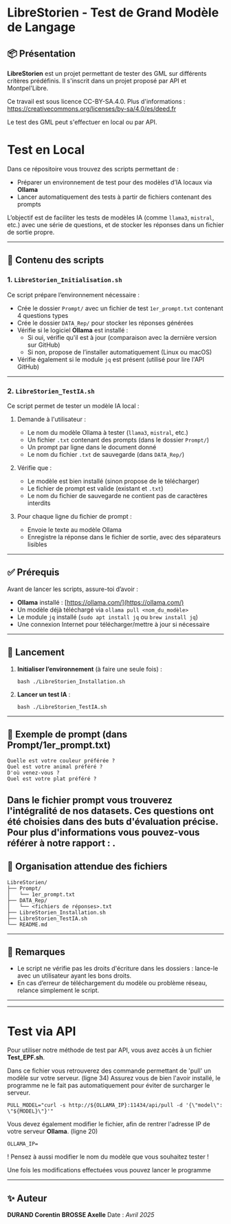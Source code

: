 # LibreStorien - Test de Grand Modèle de Langage 

## 📦 Présentation

**LibreStorien** est un projet permettant de tester des GML sur différents critères prédéfinis. Il s'inscrit dans un projet proposé par API et Montpel'Libre. 

Ce travail est sous licence CC-BY-SA.4.0.
Plus d'informations : https://creativecommons.org/licenses/by-sa/4.0/es/deed.fr


Le test des GML peut s'effectuer en local ou par API. 

# Test en Local

Dans ce répositoire vous trouvez des scripts permettant de :
- Préparer un environnement de test pour des modèles d’IA locaux via **Ollama**
- Lancer automatiquement des tests à partir de fichiers contenant des prompts

L’objectif est de faciliter les tests de modèles IA (comme `llama3`, `mistral`, etc.) avec une série de questions, et de stocker les réponses dans un fichier de sortie propre.

---

## 📁 Contenu des scripts

### 1. `LibreStorien_Initialisation.sh`

Ce script prépare l’environnement nécessaire :

- Crée le dossier `Prompt/` avec un fichier de test `1er_prompt.txt` contenant 4 questions types
- Crée le dossier `DATA_Rep/` pour stocker les réponses générées
- Vérifie si le logiciel **Ollama** est installé :
  - Si oui, vérifie qu'il est à jour (comparaison avec la dernière version sur GitHub)
  - Si non, propose de l’installer automatiquement (Linux ou macOS)
- Vérifie également si le module `jq` est présent (utilisé pour lire l'API GitHub)

---

### 2. `LibreStorien_TestIA.sh`

Ce script permet de tester un modèle IA local :

1. Demande à l'utilisateur :
   - Le nom du modèle Ollama à tester (`llama3`, `mistral`, etc.)
   - Un fichier `.txt` contenant des prompts (dans le dossier `Prompt/`)
   - Un prompt par ligne dans le document donné
   - Le nom du fichier `.txt` de sauvegarde (dans `DATA_Rep/`)

2. Vérifie que :
   - Le modèle est bien installé (sinon propose de le télécharger)
   - Le fichier de prompt est valide (existant et `.txt`)
   - Le nom du fichier de sauvegarde ne contient pas de caractères interdits

3. Pour chaque ligne du fichier de prompt :
   - Envoie le texte au modèle Ollama
   - Enregistre la réponse dans le fichier de sortie, avec des séparateurs lisibles

---

## ✅ Prérequis

Avant de lancer les scripts, assure-toi d’avoir :

- **Ollama** installé : [https://ollama.com/](https://ollama.com/)
- Un modèle déjà téléchargé via `ollama pull <nom_du_modèle>`
- Le module `jq` installé (`sudo apt install jq` ou `brew install jq`)
- Une connexion Internet pour télécharger/mettre à jour si nécessaire

---

## 🚀 Lancement

1. **Initialiser l’environnement** (à faire une seule fois) :
   ```
   bash ./LibreStorien_Installation.sh
   ```

2. **Lancer un test IA** :
   ```
   bash ./LibreStorien_TestIA.sh
   ```

---

## 🧪 Exemple de prompt (dans Prompt/1er_prompt.txt)

```
Quelle est votre couleur préférée ?
Quel est votre animal préféré ?
D'où venez-vous ?
Quel est votre plat préféré ?
```
Dans le fichier prompt vous trouverez l'intégralité de nos datasets. Ces questions ont été choisies dans des buts d'évaluation précise. Pour plus d'informations vous pouvez-vous référer à notre rapport : . 
---

## 📂 Organisation attendue des fichiers

```
LibreStorien/
├── Prompt/
│   └── 1er_prompt.txt
├── DATA_Rep/
│   └── <fichiers de réponses>.txt
├── LibreStorien_Installation.sh
├── LibreStorien_TestIA.sh
└── README.md
```

---

## 🔐 Remarques

- Le script ne vérifie pas les droits d'écriture dans les dossiers : lance-le avec un utilisateur ayant les bons droits.
- En cas d’erreur de téléchargement du modèle ou problème réseau, relance simplement le script.

---
---
# Test via API 

Pour utiliser notre méthode de test par API, vous avez accès à un fichier **Test_EPF.sh**.

Dans ce fichier vous retrouverez des commande permettant de 'pull' un modèle sur votre serveur. (ligne 34)
Assurez vous de bien l'avoir installé, le programme ne le fait pas automatiquement pour éviter de surcharger le serveur.

```
PULL_MODEL="curl -s http://${OLLAMA_IP}:11434/api/pull -d '{\"model\": \"${MODEL}\"}'"
```

Vous devez également modifier le fichier, afin de rentrer l'adresse IP de votre serveur **Ollama**. (ligne 20) 

```
OLLAMA_IP=
```

! Pensez à aussi modifier le nom du modèle que vous souhaitez tester ! 

Une fois les modifications effectuées vous pouvez lancer le programme 

---

## ✨ Auteur

**DURAND Corentin**
**BROSSE Axelle**
Date : *Avril 2025*
